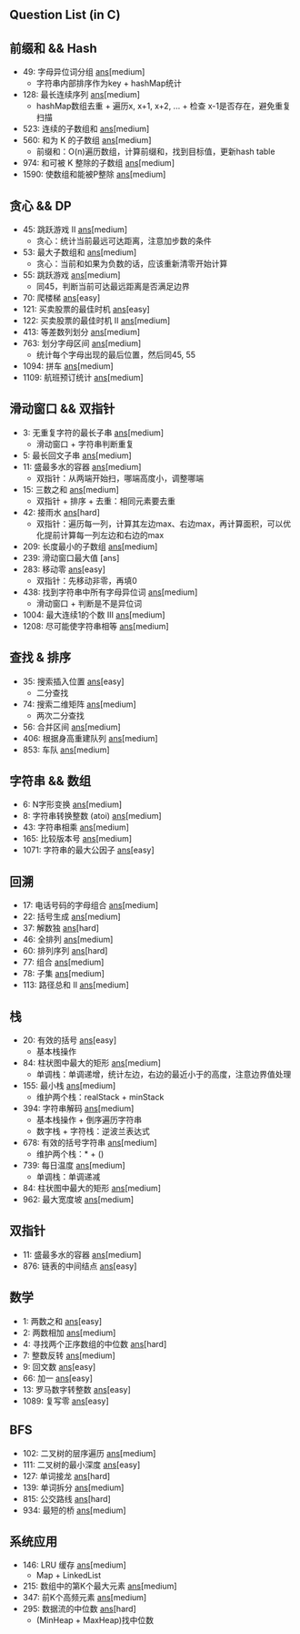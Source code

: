 Question List (in C)
----------------------------

## 前缀和 && Hash
- 49: 字母异位词分组 [ans](./src/hash_q/group_anagrams.c)[medium]
    - 字符串内部排序作为key + hashMap统计
- 128: 最长连续序列 [ans](./src/hash_q/long_con_seq.c)[medium]
    - hashMap数组去重 + 遍历x, x+1, x+2, ... + 检查 x-1是否存在，避免重复扫描
- 523: 连续的子数组和 [ans](./include/array/cont_subarray_sum.h)[medium]
- 560: 和为 K 的子数组 [ans](./src/hash_q//subarr_sum_k.c)[medium]
    - 前缀和：O(n)遍历数组，计算前缀和，找到目标值，更新hash table
- 974: 和可被 K 整除的子数组 [ans](./include/array/sub_sum_divisible.h)[medium]
- 1590: 使数组和能被P整除 [ans](./include/prefix_sum/make_sum_divisible_by_p.h)[medium]

## 贪心 && DP
- 45: 跳跃游戏 II [ans](./src/greedy_dp_q/jump_game_2.c)[medium]
    - 贪心：统计当前最远可达距离，注意加步数的条件
- 53: 最大子数组和 [ans](./src/greedy_dp_q//max_subarr.c)[medium]
    - 贪心：当前和如果为负数的话，应该重新清零开始计算
- 55: 跳跃游戏 [ans](./src/greedy_dp_q/jump_game.c)[medium]
    - 同45，判断当前可达最远距离是否满足边界
- 70: 爬楼梯 [ans](./src/greedy_dp_q/climb_stair.c)[easy]
- 121: 买卖股票的最佳时机 [ans](./src/greedy_dp_q/max_pro.c)[easy]
- 122: 买卖股票的最佳时机 II [ans](./include/array/best_time_sell_stock_2.h)[medium]
- 413: 等差数列划分 [ans](./include/array/arith_slices.h)[medium]
- 763: 划分字母区间 [ans](./src/greedy_dp_q/partition_lab.c)[medium]
    - 统计每个字母出现的最后位置，然后同45, 55
- 1094: 拼车 [ans](./include/array/car_pooling.h)[medium]
- 1109: 航班预订统计 [ans](./include/array/flight_bookings.h)[medium]

## 滑动窗口 && 双指针
- 3: 无重复字符的最长子串 [ans](./src/slide_two_q//long_substr_wo_repeat.c)[medium]
    - 滑动窗口 + 字符串判断重复
- 5: 最长回文子串 [ans](./include/sliding_win/long_palind_sub_str.h)[medium]
- 11: 盛最多水的容器 [ans](./src/slide_two_q/container_with_water.c)[medium]
    - 双指针：从两端开始扫，哪端高度小，调整哪端
- 15: 三数之和 [ans](./src/slide_two_q/three_sum.c)[medium]
    - 双指针 + 排序 + 去重：相同元素要去重
- 42: 接雨水 [ans](./src/slide_two_q/trapping_rain.c)[hard]
    - 双指针：遍历每一列，计算其左边max、右边max，再计算面积，可以优化提前计算每一列左边和右边的max
- 209: 长度最小的子数组 [ans](./include/sliding_win/min_size_sub_array.h)[medium]
- 239: 滑动窗口最大值 [ans]
- 283: 移动零 [ans](./src/slide_two_q/move_zero.c)[easy]
    - 双指针：先移动非零，再填0
- 438: 找到字符串中所有字母异位词 [ans](./src/slide_two_q/find_anagrams.c)[medium]
    - 滑动窗口 + 判断是不是异位词
- 1004: 最大连续1的个数 III [ans](./include/sliding_win/max_con_ones_3.h)[medium]
- 1208: 尽可能使字符串相等 [ans](./include/sliding_win/get_equal_sub_str.h)[medium]

## 查找 & 排序
- 35: 搜索插入位置 [ans](./src/find_sort_q/search_insert_pos.c)[easy]
    - 二分查找
- 74: 搜索二维矩阵 [ans](./src/find_sort_q/search_2d_mat.c)[medium]
    - 两次二分查找
- 56: 合并区间 [ans](./include/sorting/merge_intervals.h)[medium]
- 406: 根据身高重建队列 [ans](./include/sorting/queue_rebuild_by_height.h)[medium]
- 853: 车队 [ans](./include/sorting/car_fleet.h)[medium]

## 字符串 && 数组
- 6: N字形变换 [ans](./include/str/zigzag_conversion.h)[medium]
- 8: 字符串转换整数 (atoi) [ans](./include/str/my_atoi.h)[medium]
- 43: 字符串相乘 [ans](./include/str/multiply_str.h)[medium]
- 165: 比较版本号 [ans](./include/str/compare_version.h)[medium]
- 1071: 字符串的最大公因子 [ans](./include/str/greatest_common_divisor_str.h)[easy]

## 回溯
- 17: 电话号码的字母组合 [ans](./include/backtrack/letter_combine_of_phone_num.h)[medium]
- 22: 括号生成 [ans](./include/backtrack/gen_parenth.h)[medium]
- 37: 解数独 [ans](./include/backtrack/solve_sudoku.h)[hard]
- 46: 全排列 [ans](./include/backtrack/permutations.h)[medium]
- 60: 排列序列 [ans](./include/backtrack/permutation_seq.h)[hard]
- 77: 组合 [ans](./include/backtrack/combine.h)[medium]
- 78: 子集 [ans](./include/backtrack/subsets.h)[medium]
- 113: 路径总和 II [ans](./include/backtrack/path_sum_2.h)[medium]

## 栈
- 20: 有效的括号 [ans](./src/stack_q/valid_paren.c)[easy]
    - 基本栈操作
- 84: 柱状图中最大的矩形 [ans](./src/stack_q/largest_rect_hist.c)[medium]
    - 单调栈：单调递增，统计左边，右边的最近小于的高度，注意边界值处理
- 155: 最小栈 [ans](./src/stack_q/min_stack.c)[medium]
    - 维护两个栈：realStack + minStack
- 394: 字符串解码 [ans](./src/stack_q/decode_str.c)[medium]
    - 基本栈操作 + 倒序遍历字符串
    - 数字栈 + 字符栈：逆波兰表达式
- 678: 有效的括号字符串 [ans](./src/stack_q/valid_paren_str.c)[medium]
    - 维护两个栈：* + ()
- 739: 每日温度 [ans](./src/stack_q/daily_temp.c)[medium]
    - 单调栈：单调递减
- 84: 柱状图中最大的矩形 [ans](./include/array/largest_rectangle_his.h)[medium]
- 962: 最大宽度坡 [ans](./include/array/max_width_ramp.h)[medium]

## 双指针
- 11: 盛最多水的容器 [ans](./include/two_pointer/container_with_most_water.h)[medium]
- 876: 链表的中间结点 [ans](./include/two_pointer/)[easy]

## 数学
- 1: 两数之和 [ans](./src/math_q/two_sum.c)[easy]
- 2: 两数相加 [ans](./include/math/add_two_numbers.h)[medium]
- 4: 寻找两个正序数组的中位数 [ans](./include/math/median_two_sorted_array.h)[hard]
- 7: 整数反转 [ans](./include/math/reverse_integer.h)[medium]
- 9: 回文数 [ans](./src/math_q/palindrome_num.c)[easy]
- 66: 加一 [ans](./src/math_q/plus_one.c)[easy]
- 13: 罗马数字转整数 [ans](./src/math/roman_2_int.c)[easy]
- 1089: 复写零 [ans](./include/math/duplicate_zeros.h)[easy]

## BFS
- 102: 二叉树的层序遍历 [ans](./src/bfs_q/level_order_trav.c)[medium]
- 111: 二叉树的最小深度 [ans](./src/bfs_q/min_depth_bin_tree.c)[easy]
- 127: 单词接龙 [ans](./include/bfs/word_ladder.h)[hard]
- 139: 单词拆分 [ans](./include/bfs/word_break.h)[medium]
- 815: 公交路线 [ans](./include/bfs/bus_routes.h)[hard]
- 934: 最短的桥 [ans](./include/bfs/shortest_bridge.h)[medium]

## 系统应用
- 146: LRU 缓存 [ans](./src/app_sys_q/lru_cache.c)[medium]
    - Map + LinkedList
- 215: 数组中的第K个最大元素 [ans](./src/app_sys_q/kth_largest.c)[medium]
- 347: 前K个高频元素 [ans](./src/app_sys_q/top_k_freq.c)[medium]
- 295: 数据流的中位数 [ans](./src/app_sys_q/find_median_from_stream.c)[hard]
    - (MinHeap + MaxHeap)找中位数
